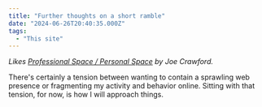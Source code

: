 ```yaml
---
title: "Further thoughts on a short ramble"
date: "2024-06-26T20:40:35.000Z"
tags: 
  - "This site"
---
```


_Likes [Professional Space / Personal Space](https://artlung.com/blog/2024/06/26/professional-space-personal-space/) by Joe Crawford._

There's certainly a tension between wanting to contain a sprawling web presence or fragmenting my activity and behavior online. Sitting with that tension, for now, is how I will approach things.
